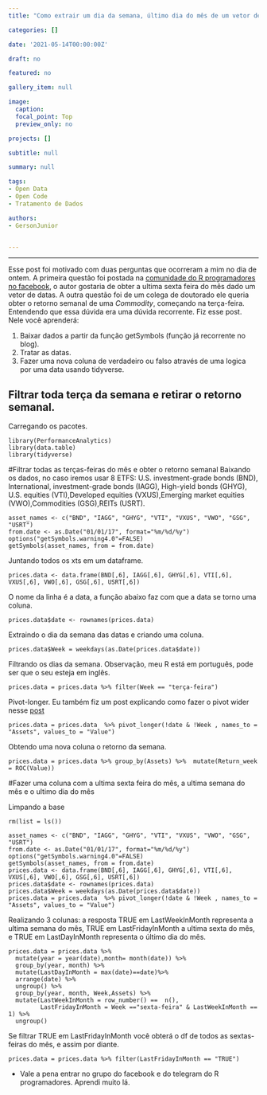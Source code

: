 ```yaml
---
title: "Como extrair um dia da semana, último dia do mês de um vetor de datas"

categories: []

date: '2021-05-14T00:00:00Z' 

draft: no

featured: no

gallery_item: null

image:
  caption: 
  focal_point: Top
  preview_only: no

projects: []

subtitle: null

summary: null

tags: 
- Open Data
- Open Code
- Tratamento de Dados

authors:
- GersonJunior


---
```




---
Esse post foi motivado com duas perguntas que ocorreram a mim no dia de ontem. A primeira questão foi postada na [comunidade do R programadores no facebook](https://www.facebook.com/groups/1410023525939155), o autor gostaria  de obter a ultima sexta feira do mês dado um vetor de datas. A outra questão foi de um colega de doutorado  ele queria obter o retorno semanal de uma *Commodity*, começando na terça-feira. Entendendo que essa dúvida era uma dúvida recorrente. Fiz esse post. Nele você aprenderá:
1) Baixar dados a partir da função getSymbols (função já recorrente no blog).
2) Tratar as datas.
3) Fazer uma nova coluna de verdadeiro ou falso através de uma logica por uma data usando tidyverse.

## Filtrar toda terça da semana e retirar o retorno semanal.
Carregando os pacotes.   
   
    library(PerformanceAnalytics)
    library(data.table)
    library(tidyverse)

#Filtrar todas as terças-feiras do mês e obter o retorno semanal
Baixando os dados, no caso iremos usar 8 ETFS: U.S. investment-grade bonds (BND), International, investment-grade bonds (IAGG), High-yield bonds (GHYG), U.S. equities (VTI),Developed equities (VXUS),Emerging market equities (VWO),Commodities (GSG),REITs (USRT).

    asset_names <- c("BND", "IAGG", "GHYG", "VTI", "VXUS", "VWO", "GSG", "USRT")
    from.date <- as.Date("01/01/17", format="%m/%d/%y")
    options("getSymbols.warning4.0"=FALSE)
    getSymbols(asset_names, from = from.date)
Juntando todos os xts em um dataframe. 

    prices.data <- data.frame(BND[,6], IAGG[,6], GHYG[,6], VTI[,6], VXUS[,6], VWO[,6], GSG[,6], USRT[,6])
O nome da linha é a data, a função abaixo faz com que a data se torno uma coluna.

    prices.data$date <- rownames(prices.data)
Extraindo o dia da semana das datas e criando uma coluna.
  
    prices.data$Week = weekdays(as.Date(prices.data$date))
Filtrando os dias da semana. Observação, meu R está em português, pode ser que o seu esteja em inglês.

    prices.data = prices.data %>% filter(Week == "terça-feira")
Pivot-longer. Eu também fiz um post explicando como fazer o pivot wider nesse [post](https://opencodecom.net/post/2021-04-22-como-fazer-reshape-no-r/)

    prices.data = prices.data  %>% pivot_longer(!date & !Week , names_to = "Assets", values_to = "Value")
Obtendo uma nova coluna o retorno da semana. 

    prices.data = prices.data %>% group_by(Assets) %>%  mutate(Return_week = ROC(Value))

#Fazer uma coluna com a ultima sexta feira do mês, a ultima semana do mês e o ultimo dia do mês

Limpando a base
   
    rm(list = ls())

    asset_names <- c("BND", "IAGG", "GHYG", "VTI", "VXUS", "VWO", "GSG", "USRT")
    from.date <- as.Date("01/01/17", format="%m/%d/%y")
    options("getSymbols.warning4.0"=FALSE)
    getSymbols(asset_names, from = from.date)
    prices.data <- data.frame(BND[,6], IAGG[,6], GHYG[,6], VTI[,6], VXUS[,6], VWO[,6], GSG[,6], USRT[,6])
    prices.data$date <- rownames(prices.data)
    prices.data$Week = weekdays(as.Date(prices.data$date))
    prices.data = prices.data  %>% pivot_longer(!date & !Week , names_to = "Assets", values_to = "Value")

Realizando 3 colunas: a resposta TRUE em LastWeekInMonth representa a ultima semana do mês, TRUE em LastFridayInMonth a ultima sexta do mês, e TRUE em LastDayInMonth representa o último dia do mês.

    prices.data = prices.data %>% 
      mutate(year = year(date),month= month(date)) %>%
      group_by(year, month) %>% 
      mutate(LastDayInMonth = max(date)==date)%>% 
      arrange(date) %>%
      ungroup() %>% 
      group_by(year, month, Week,Assets) %>%
      mutate(LastWeekInMonth = row_number() ==  n(), 
             LastFridayInMonth = Week =="sexta-feira" & LastWeekInMonth == 1) %>% 
      ungroup()

Se filtrar TRUE em LastFridayInMonth você obterá o df de todos as sextas-feiras do mês, e assim por diante.

    prices.data = prices.data %>% filter(LastFridayInMonth == "TRUE")


* Vale a pena entrar no grupo do facebook e do telegram do R programadores. Aprendi muito lá.
